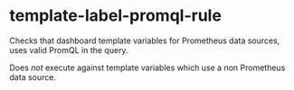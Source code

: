 # template-label-promql-rule
Checks that dashboard template variables for Prometheus data sources, uses valid PromQL in the query.

Does *not* execute against template variables which use a non Prometheus data source.